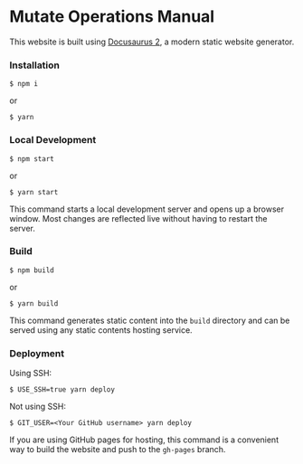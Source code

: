 # Mutate Operations Manual

This website is built using [Docusaurus 2](https://docusaurus.io/), a modern static website generator.

### Installation

```
$ npm i
```
or
```
$ yarn
```

### Local Development

```
$ npm start
```
or
```
$ yarn start
```

This command starts a local development server and opens up a browser window. Most changes are reflected live without having to restart the server.

### Build

```
$ npm build
```
or
```
$ yarn build
```

This command generates static content into the `build` directory and can be served using any static contents hosting service.

### Deployment

Using SSH:

```
$ USE_SSH=true yarn deploy
```

Not using SSH:

```
$ GIT_USER=<Your GitHub username> yarn deploy
```

If you are using GitHub pages for hosting, this command is a convenient way to build the website and push to the `gh-pages` branch.
